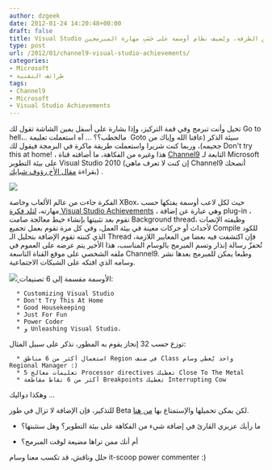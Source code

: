 ```yaml
---
author: dzgeek
date: 2012-01-24 14:20:48+00:00
draft: false
title: Visual Studio يُدخل بعضا من الطرفة، ويُضيف نظام أوسمة على حَسَبِ مهارة المبرمجين
type: post
url: /2012/01/channel9-visual-studio-achievements/
categories:
- Microsoft
- طرائف التقنية
tags:
- Channel9
- Microsoft
- Visual Studio Achievements
---
```


تخيل وأنت تبرمج وفي قمة التركيز، وإذا بشارة على أسفل يمين الشاشة تقول لك Go to hell،.. مالخطب؟؟ ... آه استعملت تعليمة  Goto سيئة الذكر (عافنا الله وإياك من جحيمه)، وربما كنت شريرا واستعملت طريقة ماكرة في البرمجة فيقول لك Don't try this at home! ، هذا وغيره من الفكاهة، ما أضافته قناة [Channel9](http://channel9.msdn.com/) التابعة لـ Microsoft على بيئة التطوير Visual Studio 2010 (إن كنت لا تعرف ماهي Channel9 أنصحك بقراءة [مقال الأخ رؤوف شبايك](http://www.shabayek.com/blog/2011/12/11/%D9%85%D8%A7-%D8%A8%D9%8A%D9%86-%D8%AC%D8%AD%D9%8A%D9%85-%D8%AF%D9%84-%D9%88-%D8%A7%D9%84%D9%82%D9%86%D8%A7%D8%A9-%D8%A7%D9%84%D8%AA%D8%A7%D8%B3%D8%B9%D8%A9/)) .

[![](http://www.it-scoop.com/wp-content/uploads/2012/01/visual-studio-achievements.png)
](http://www.it-scoop.com/wp-content/uploads/2012/01/visual-studio-achievements.png)

الفكرة جاءت من عالم الألعاب وخاصة XBox، حيث لكل لاعب أوسمة يفتكها حسب مهارته، [لتلد فكرة Visual Studio Achievements](http://channel9.msdn.com/Blogs/C9Team/Announcing-Visual-Studio-Achievements) ، وهي عبارة عن إضافة plug-in ، تقوم بعد تثبيتها بإنشاء خيط معالجة صامت Background thread، وظيفته الإنصات لأحداث أو حركات معينة في بيئة العمل، وفي كل مرة تقوم بعمل تجميع Compile للكود الذي كتبته تقوم الإضافة بتحليل الـ Thread فإن اكتشفت فيه بعضا من المعايير اللازمة، تُحفزّ رسالة إنذار وتسم المبرمج بالوسام المناسب، هذا الأخير يتم عرضه على العموم في ملفه الشخصي على موقع القناة التاسعة Channel9. وطبعا يمكن للمبرمج بعدها نشر وسامه الذي افتكه على الشبكات الاجتماعية.

[![](http://www.it-scoop.com/wp-content/uploads/2012/01/visualstudioachivements.png)
](http://www.it-scoop.com/wp-content/uploads/2012/01/visualstudioachivements.png)الأوسمة مقسمة إلى 6 تصنيفات:



	  * Customizing Visual Studio
	  * Don't Try This At Home
	  * Good Housekeeping
	  * Just For Fun
	  * Power Coder
	  * و Unleashing Visual Studio،

توزع حسب 32 إنجاز يقوم به المطور، نذكر على سبيل المثال:

	  * استعمال أكثر من 6 مناطق Region في صنف Class واحد يُعطي وسام Regional Manager :)
	  * 5 تعليمات معالج Processor directives تعطيك Close To The Metal
	  * أكثر من 6 نقاط مقاطعة Breakpoints تعطيك Interrupting Cow

وهكذا دواليك ...

للتذكير، فإن الإضافة لا تزال في طور Beta لكن يمكن تحميلها والإستمتاع بها [من هنا](http://channel9.msdn.com/achievements/visualstudio).

- ما رأيك عزيزي القارئ في إضافة شيء من الفكاهة على بيئة التطوير؟ وهل ستثبتها؟

- أم أنك ممن تراها مضيعة لوقت المبرمج؟

حلل وناقش، قد تكسب معنا وسام it-scoop power commenter :)
